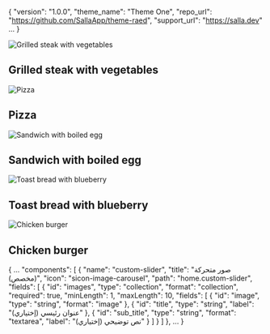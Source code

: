 {
  "version": "1.0.0",
  "theme_name": "Theme One",
  "repo_url": "https://github.com/SallaApp/theme-raed",
  "support_url": "https://salla.dev"
  ...
}
<!-- Swiper -->
<div class="swiper mySwiper">
  <div class="swiper-wrapper">
    <div class="swiper-slide">
      <img src="https://images.unsplash.com/photo-1432139555190-58524dae6a55?ixlib=rb-4.0.3&ixid=M3wxMjA3fDB8MHxwaG90by1wYWdlfHx8fGVufDB8fHx8fA%3D%3D&auto=format&fit=crop&w=876&q=80" alt="Grilled steak with vegetables" />
      <div>
        <h2>Grilled steak with vegetables</h2>
      </div>
    </div>
    <div class="swiper-slide">
      <img 
      src="https://images.unsplash.com/photo-1565299624946-b28f40a0ae38?ixlib=rb-4.0.3&ixid=M3wxMjA3fDB8MHxwaG90by1wYWdlfHx8fGVufDB8fHx8fA%3D%3D&auto=format&fit=crop&w=481&q=80" alt="Pizza" />
      <div>
        <h2>Pizza</h2>
      </div>
    </div>
    <div class="swiper-slide">
      <img src="https://images.unsplash.com/photo-1482049016688-2d3e1b311543?ixlib=rb-4.0.3&ixid=M3wxMjA3fDB8MHxwaG90by1wYWdlfHx8fGVufDB8fHx8fA%3D%3D&auto=format&fit=crop&w=410&q=80" alt="Sandwich with boiled egg" />
      <div>
        <h2>Sandwich with boiled egg</h2>
          </div>
    <div class="swiper-slide">
      <img src="https://images.unsplash.com/photo-1484723091739-30a097e8f929?ixlib=rb-4.0.3&ixid=M3wxMjA3fDB8MHxwaG90by1wYWdlfHx8fGVufDB8fHx8fA%3D%3D&auto=format&fit=crop&w=449&q=80" alt="Toast bread with blueberry" />
      <div>
        <h2>Toast bread with blueberry</h2>
      </div>
    </div>
    <div class="swiper-slide">
      <img src="https://images.unsplash.com/photo-1481070555726-e2fe8357725c?ixlib=rb-4.0.3&ixid=M3wxMjA3fDB8MHxwaG90by1wYWdlfHx8fGVufDB8fHx8fA%3D%3D&auto=format&fit=crop&w=435&q=80" alt="Chicken burger" />
      <div>
        <h2>Chicken burger</h2>
      </div>
    </div>
  </div>
</div>
{
  ...
  "components": [
    {
      "name": "custom-slider",
      "title": "صور متحركة (مخصص)",
      "icon": "sicon-image-carousel",
      "path": "home.custom-slider",
      "fields": [
        {
          "id": "images",
          "type": "collection",
          "format": "collection",
          "required": true,
          "minLength": 1,
          "maxLength": 10,
          "fields": [
            {
              "id": "image",
              "type": "string",
              "format": "image"
            },
            {
              "id": "title",
              "type": "string",
              "label": "عنوان رئيسي (إختياري)"
            },
            {
              "id": "sub_title",
              "type": "string",
              "format": "textarea",
              "label": "نص توضيحي (إختياري)"
            }
          ]
        }
      ]
    },
  ...
}
